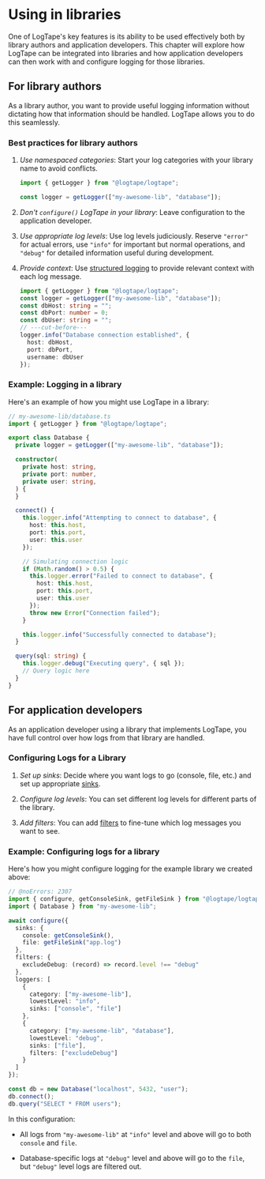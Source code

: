Using in libraries
==================

One of LogTape's key features is its ability to be used effectively both by
library authors and application developers.  This chapter will explore
how LogTape can be integrated into libraries and how application developers
can then work with and configure logging for those libraries.


For library authors
-------------------

As a library author, you want to provide useful logging information without
dictating how that information should be handled.  LogTape allows you to do
this seamlessly.

### Best practices for library authors

 1. *Use namespaced categories*: Start your log categories with your library
    name to avoid conflicts.

    ~~~~ typescript twoslash
    import { getLogger } from "@logtape/logtape";

    const logger = getLogger(["my-awesome-lib", "database"]);
    ~~~~

 2. *Don't `configure()` LogTape in your library*: Leave configuration
    to the application developer.

 3. *Use appropriate log levels*: Use log levels judiciously.
    Reserve `"error"` for actual errors, use `"info"` for important
    but normal operations, and `"debug"` for detailed information useful
    during development.

 4. *Provide context*: Use [structured logging](./struct.md) to provide
    relevant context with each log message.

    ~~~~ typescript twoslash
    import { getLogger } from "@logtape/logtape";
    const logger = getLogger(["my-awesome-lib", "database"]);
    const dbHost: string = "";
    const dbPort: number = 0;
    const dbUser: string = "";
    // ---cut-before---
    logger.info("Database connection established", {
      host: dbHost,
      port: dbPort,
      username: dbUser
    });
    ~~~~

### Example: Logging in a library

Here's an example of how you might use LogTape in a library:

~~~~ typescript twoslash
// my-awesome-lib/database.ts
import { getLogger } from "@logtape/logtape";

export class Database {
  private logger = getLogger(["my-awesome-lib", "database"]);

  constructor(
    private host: string,
    private port: number,
    private user: string,
  ) {
  }

  connect() {
    this.logger.info("Attempting to connect to database", {
      host: this.host,
      port: this.port,
      user: this.user
    });

    // Simulating connection logic
    if (Math.random() > 0.5) {
      this.logger.error("Failed to connect to database", {
        host: this.host,
        port: this.port,
        user: this.user
      });
      throw new Error("Connection failed");
    }

    this.logger.info("Successfully connected to database");
  }

  query(sql: string) {
    this.logger.debug("Executing query", { sql });
    // Query logic here
  }
}
~~~~


For application developers
--------------------------

As an application developer using a library that implements LogTape,
you have full control over how logs from that library are handled.

### Configuring Logs for a Library

 1. *Set up sinks*: Decide where you want logs to go (console, file, etc.)
    and set up appropriate [sinks](./sinks.md).

 2. *Configure log levels*: You can set different log levels for different
    parts of the library.

 3. *Add filters*: You can add [filters](./filters.md) to fine-tune which
    log messages you want to see.

### Example: Configuring logs for a library

Here's how you might configure logging for the example library we created
above:

~~~~ typescript twoslash
// @noErrors: 2307
import { configure, getConsoleSink, getFileSink } from "@logtape/logtape";
import { Database } from "my-awesome-lib";

await configure({
  sinks: {
    console: getConsoleSink(),
    file: getFileSink("app.log")
  },
  filters: {
    excludeDebug: (record) => record.level !== "debug"
  },
  loggers: [
    {
      category: ["my-awesome-lib"],
      lowestLevel: "info",
      sinks: ["console", "file"]
    },
    {
      category: ["my-awesome-lib", "database"],
      lowestLevel: "debug",
      sinks: ["file"],
      filters: ["excludeDebug"]
    }
  ]
});

const db = new Database("localhost", 5432, "user");
db.connect();
db.query("SELECT * FROM users");
~~~~

In this configuration:

 -  All logs from `"my-awesome-lib"` at `"info"` level and above will go
    to both `console` and `file`.

 -  Database-specific logs at `"debug"` level and above will go to the `file`,
    but `"debug"` level logs are filtered out.
